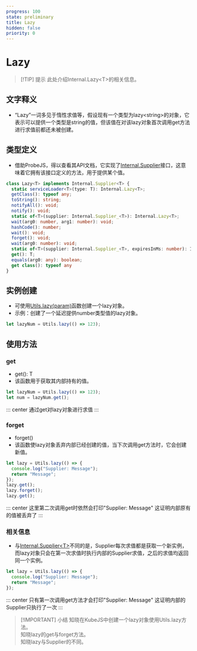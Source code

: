 ```yaml
---
progress: 100
state: preliminary
title: Lazy
hidden: false
priority: 0
---
```

# Lazy

>[!TIP] 提示
>此处介绍Internal.Lazy\<T\>的相关信息。

## 文字释义

- “Lazy”一词多见于惰性求值等，假设现有一个类型为lazy\<string\>的对象，它表示可以提供一个类型是string的值，但该值在对该lazy对象首次调用get方法进行求值前都还未被创建。

## 类型定义

- 借助ProbeJS，得以查看其API文档，它实现了[Internal.Supplier](../Miscellaneous/Supplier.md)接口，这意味着它拥有该接口定义的方法，用于提供某个值。

```ts
class Lazy<T> implements Internal.Supplier<T> {
  static serviceLoader<T>(type: T): Internal.Lazy<T>;
  getClass(): typeof any;
  toString(): string;
  notifyAll(): void;
  notify(): void;
  static of<T>(supplier: Internal.Supplier_<T>): Internal.Lazy<T>;
  wait(arg0: number, arg1: number): void;
  hashCode(): number;
  wait(): void;
  forget(): void;
  wait(arg0: number): void;
  static of<T>(supplier: Internal.Supplier_<T>, expiresInMs: number): Internal.Lazy<T>;
  get(): T;
  equals(arg0: any): boolean;
  get class(): typeof any
}    
```

## 实例创建

- 可使用[Utils.lazy(param)](../GlobalScope/Utils.md#lazy)函数创建一个lazy对象。
- 示例：创建了一个延迟提供number类型值的lazy对象。

```js [KubeJS]
let lazyNum = Utils.lazy(() => 123);
```

## 使用方法

### get

- get(): T
- 该函数用于获取其内部持有的值。

```js [KubeJS]
let lazyNum = Utils.lazy(() => 123);
let num = lazyNum.get();
```

::: center
通过get对lazy对象进行求值
:::

### forget

- forget()
- 该函数使lazy对象丢弃内部已经创建的值，当下次调用get方法时，它会创建新值。

```js
let lazy = Utils.lazy(() => { 
  console.log("Supplier: Message"); 
  return "Message";
});
lazy.get();
lazy.forget();
lazy.get();
```

::: center
这里第二次调用get时依然会打印"Supplier: Message" 这证明内部原有的值被丢弃了
:::

### 相关信息

- 与[Internal.Supplier\<T\>](../Miscellaneous/Supplier.md)不同的是，Supplier每次求值都是获取一个新实例，而lazy对象只会在第一次求值时执行内部的Supplier求值，之后的求值均返回同一个实例。

```js
let lazy = Utils.lazy(() => { 
  console.log("Supplier: Message"); 
  return "Message";
});
```

::: center
只有第一次调用get方法才会打印"Supplier: Message" 这证明内部的Supplier只执行了一次
:::

>[!IMPORTANT] 小结
>知晓在KubeJS中创建一个lazy对象使用Utils.lazy方法。  
>知晓lazy的get与forget方法。  
>知晓lazy与Supplier的不同。
